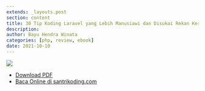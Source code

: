 ```yaml
---
extends: _layouts.post
section: content
title: 30 Tip Koding Laravel yang Lebih Manusiawi dan Disukai Rekan Kerjamu 
description:
author: Bayu Hendra Winata
categories: [php, review, ebook]
date: 2021-10-10
---
```

![](https://public-files.gumroad.com/variants/quncylhyz7jjziv3r2yhmky4besq/baaca0eb0e33dc4f9d45910b8c86623f0144cea0fe0c2093c546d17d535752eb)

- [Download PDF](https://theboringstack.gumroad.com/l/buku-laravel-spasi)
- [Baca Online di santrikoding.com](https://santrikoding.com/ebook/spasi-30-tip-koding-laravel-yang-lebih-manusiawi-dan-disukai-rekan-kerjamu)
